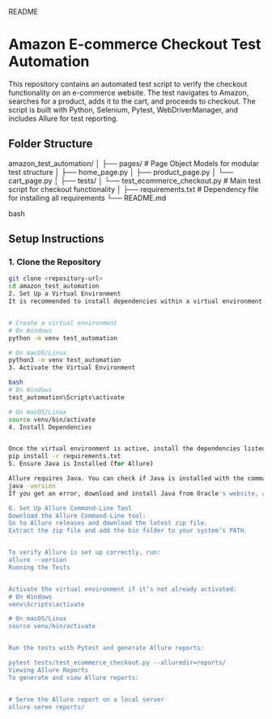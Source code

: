 README


# Amazon E-commerce Checkout Test Automation

This repository contains an automated test script to verify the checkout functionality on an e-commerce website. The test navigates to Amazon, searches for a product, adds it to the cart, and proceeds to checkout. The script is built with Python, Selenium, Pytest, WebDriverManager, and includes Allure for test reporting.

## Folder Structure

amazon_test_automation/ │ ├── pages/ # Page Object Models for modular test structure │ ├── home_page.py │ ├── product_page.py │ └── cart_page.py │ ├── tests/ │ └── test_ecommerce_checkout.py # Main test script for checkout functionality │ ├── requirements.txt # Dependency file for installing all requirements └── README.md

bash


## Setup Instructions

### 1. Clone the Repository

```bash
git clone <repository-url>
cd amazon_test_automation
2. Set Up a Virtual Environment
It is recommended to install dependencies within a virtual environment to keep them isolated.


# Create a virtual environment
# On Windows
python -m venv test_automation

# On macOS/Linux
python3 -m venv test_automation
3. Activate the Virtual Environment

bash
# On Windows
test_automation\Scripts\activate

# On macOS/Linux
source venv/bin/activate
4. Install Dependencies


Once the virtual environment is active, install the dependencies listed in requirements.txt:
pip install -r requirements.txt
5. Ensure Java is Installed (for Allure)

Allure requires Java. You can check if Java is installed with the command:
java -version
If you get an error, download and install Java from Oracle's website, and set the JAVA_HOME environment variable if necessary.

6. Set Up Allure Command-Line Tool
Download the Allure Command-Line tool:
Go to Allure releases and download the latest zip file.
Extract the zip file and add the bin folder to your system’s PATH.


To verify Allure is set up correctly, run:
allure --version
Running the Tests


Activate the virtual environment if it’s not already activated:
# On Windows
venv\Scripts\activate

# On macOS/Linux
source venv/bin/activate


Run the tests with Pytest and generate Allure reports:

pytest tests/test_ecommerce_checkout.py --alluredir=reports/
Viewing Allure Reports
To generate and view Allure reports:


# Serve the Allure report on a local server
allure serve reports/
